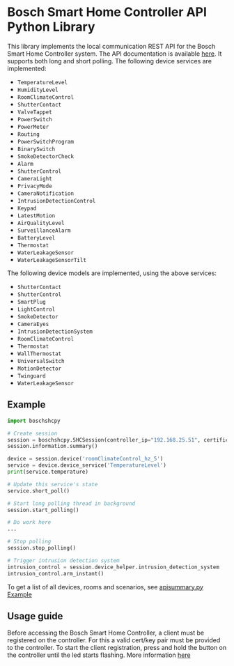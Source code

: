# Bosch Smart Home Controller API Python Library

This library implements the local communication REST API for the Bosch Smart Home Controller system.
The API documentation is available [here](https://github.com/BoschSmartHome/bosch-shc-api-docs).
It supports both long and short polling. The following device services are implemented:

* ```TemperatureLevel```
* ```HumidityLevel```
* ```RoomClimateControl```
* ```ShutterContact```
* ```ValveTappet```
* ```PowerSwitch```
* ```PowerMeter```
* ```Routing```
* ```PowerSwitchProgram```
* ```BinarySwitch```
* ```SmokeDetectorCheck```
* ```Alarm```
* ```ShutterControl```
* ```CameraLight```
* ```PrivacyMode```
* ```CameraNotification```
* ```IntrusionDetectionControl```
* ```Keypad```
* ```LatestMotion```
* ```AirQualityLevel```
* ```SurveillanceAlarm```
* ```BatteryLevel```
* ```Thermostat```
* ```WaterLeakageSensor```
* ```WaterLeakageSensorTilt```

The following device models are implemented, using the above services:

* ```ShutterContact```
* ```ShutterControl```
* ```SmartPlug```
* ```LightControl```
* ```SmokeDetector```
* ```CameraEyes```
* ```IntrusionDetectionSystem```
* ```RoomClimateControl```
* ```Thermostat```
* ```WallThermostat```
* ```UniversalSwitch```
* ```MotionDetector```
* ```Twinguard```
* ```WaterLeakageSensor```

## Example

```python
import boschshcpy

# Create session
session = boschshcpy.SHCSession(controller_ip="192.168.25.51", certificate='cert.pem', key='key.pem')
session.information.summary()

device = session.device('roomClimateControl_hz_5')
service = device.device_service('TemperatureLevel')
print(service.temperature)

# Update this service's state
service.short_poll()

# Start long polling thread in background
session.start_polling()

# Do work here
...

# Stop polling
session.stop_polling()

# Trigger intrusion detection system
intrusion_control = session.device_helper.intrusion_detection_system
intrusion_control.arm_instant()
```

To get a list of all devices, rooms and scenarios, see [apisummary.py Example](examples/apisummary.py)

## Usage guide

Before accessing the Bosch Smart Home Controller, a client must be registered on the controller. For this a valid cert/key pair must be provided to the controller. To start the client registration, press and hold the button on the controller until the led starts flashing. More information [here](https://github.com/BoschSmartHome/bosch-shc-api-docs/tree/master/postman#register-a-new-client-to-the-bosch-smart-home-controller)
